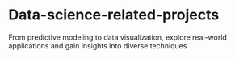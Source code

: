 # Data-science-related-projects
From predictive modeling to data visualization, explore real-world applications and gain insights into diverse techniques
